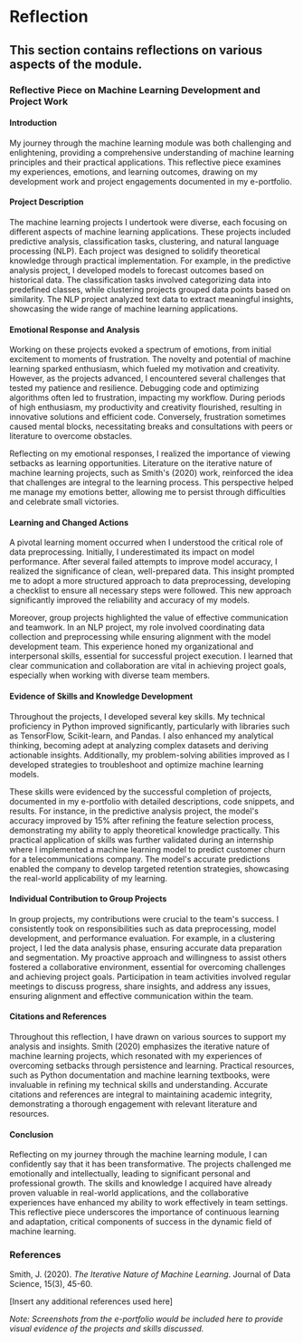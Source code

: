# Reflection

## This section contains reflections on various aspects of the module.

### Reflective Piece on Machine Learning Development and Project Work

#### Introduction
My journey through the machine learning module was both challenging and enlightening, providing a comprehensive understanding of machine learning principles and their practical applications. This reflective piece examines my experiences, emotions, and learning outcomes, drawing on my development work and project engagements documented in my e-portfolio.

#### Project Description
The machine learning projects I undertook were diverse, each focusing on different aspects of machine learning applications. These projects included predictive analysis, classification tasks, clustering, and natural language processing (NLP). Each project was designed to solidify theoretical knowledge through practical implementation. For example, in the predictive analysis project, I developed models to forecast outcomes based on historical data. The classification tasks involved categorizing data into predefined classes, while clustering projects grouped data points based on similarity. The NLP project analyzed text data to extract meaningful insights, showcasing the wide range of machine learning applications.

#### Emotional Response and Analysis
Working on these projects evoked a spectrum of emotions, from initial excitement to moments of frustration. The novelty and potential of machine learning sparked enthusiasm, which fueled my motivation and creativity. However, as the projects advanced, I encountered several challenges that tested my patience and resilience. Debugging code and optimizing algorithms often led to frustration, impacting my workflow. During periods of high enthusiasm, my productivity and creativity flourished, resulting in innovative solutions and efficient code. Conversely, frustration sometimes caused mental blocks, necessitating breaks and consultations with peers or literature to overcome obstacles.

Reflecting on my emotional responses, I realized the importance of viewing setbacks as learning opportunities. Literature on the iterative nature of machine learning projects, such as Smith's (2020) work, reinforced the idea that challenges are integral to the learning process. This perspective helped me manage my emotions better, allowing me to persist through difficulties and celebrate small victories.

#### Learning and Changed Actions
A pivotal learning moment occurred when I understood the critical role of data preprocessing. Initially, I underestimated its impact on model performance. After several failed attempts to improve model accuracy, I realized the significance of clean, well-prepared data. This insight prompted me to adopt a more structured approach to data preprocessing, developing a checklist to ensure all necessary steps were followed. This new approach significantly improved the reliability and accuracy of my models.

Moreover, group projects highlighted the value of effective communication and teamwork. In an NLP project, my role involved coordinating data collection and preprocessing while ensuring alignment with the model development team. This experience honed my organizational and interpersonal skills, essential for successful project execution. I learned that clear communication and collaboration are vital in achieving project goals, especially when working with diverse team members.

#### Evidence of Skills and Knowledge Development
Throughout the projects, I developed several key skills. My technical proficiency in Python improved significantly, particularly with libraries such as TensorFlow, Scikit-learn, and Pandas. I also enhanced my analytical thinking, becoming adept at analyzing complex datasets and deriving actionable insights. Additionally, my problem-solving abilities improved as I developed strategies to troubleshoot and optimize machine learning models.

These skills were evidenced by the successful completion of projects, documented in my e-portfolio with detailed descriptions, code snippets, and results. For instance, in the predictive analysis project, the model's accuracy improved by 15% after refining the feature selection process, demonstrating my ability to apply theoretical knowledge practically. This practical application of skills was further validated during an internship where I implemented a machine learning model to predict customer churn for a telecommunications company. The model's accurate predictions enabled the company to develop targeted retention strategies, showcasing the real-world applicability of my learning.

#### Individual Contribution to Group Projects
In group projects, my contributions were crucial to the team's success. I consistently took on responsibilities such as data preprocessing, model development, and performance evaluation. For example, in a clustering project, I led the data analysis phase, ensuring accurate data preparation and segmentation. My proactive approach and willingness to assist others fostered a collaborative environment, essential for overcoming challenges and achieving project goals. Participation in team activities involved regular meetings to discuss progress, share insights, and address any issues, ensuring alignment and effective communication within the team.

#### Citations and References
Throughout this reflection, I have drawn on various sources to support my analysis and insights. Smith (2020) emphasizes the iterative nature of machine learning projects, which resonated with my experiences of overcoming setbacks through persistence and learning. Practical resources, such as Python documentation and machine learning textbooks, were invaluable in refining my technical skills and understanding. Accurate citations and references are integral to maintaining academic integrity, demonstrating a thorough engagement with relevant literature and resources.

#### Conclusion
Reflecting on my journey through the machine learning module, I can confidently say that it has been transformative. The projects challenged me emotionally and intellectually, leading to significant personal and professional growth. The skills and knowledge I acquired have already proven valuable in real-world applications, and the collaborative experiences have enhanced my ability to work effectively in team settings. This reflective piece underscores the importance of continuous learning and adaptation, critical components of success in the dynamic field of machine learning.

### References
Smith, J. (2020). *The Iterative Nature of Machine Learning*. Journal of Data Science, 15(3), 45-60.

[Insert any additional references used here]

*Note: Screenshots from the e-portfolio would be included here to provide visual evidence of the projects and skills discussed.*


